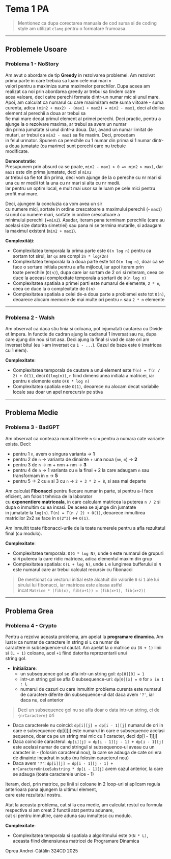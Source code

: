 # Tema 1 PA

> Mentionez ca dupa corectarea manuala de cod sursa si de coding style am utilizat `clang` pentru o formatare frumoasa.

---

## Problemele Usoare

### Problema 1 - NoStory

Am avut o abordare de tip **Greedy** in rezolvarea problemei. Am rezolvat prima parte in care trebuia sa luam cele mai mari `n`  
valori pentru a maximiza suma maximelor perechilor. Dupa aceea am realizat ca noi prin abordarea greedy ar trebui sa tindem catre  
acea valoare, deci catre perechi formate dintr-un numar mic si unul mare. Apoi, am calculat ca numarul cu care maximizam este suma viitoare - suma curenta, adica `(min2 + max2) - (max1 + max2) = min2 - max1`, deci al doilea element al perechii a doua ar trebui sa  
fie mai mare decat primul element al primei perechi. Deci practic, pentru a ajunge la o rezolvare maxima, ar trebui sa avem un numar  
din prima jumatate si unul dintr-a doua. Dar, avand un numar limitat de mutari, ar trebui ca `min2 - max1` sa fie maxim. Deci, procedam  
in felul urmator. Spunem ca perechile cu 1 numar din prima si 1 numar dintr-a doua jumatate (ca marime) sunt perechi care nu trebuie  
modificate.

**Demonstratie**:  
Presupunem prin absurd ca se poate, `min2 - max1 > 0 => min2 > max1`, dar `max1` este din prima jumatate, deci si `min2`  
ar trebui sa fie tot din prima, deci vom ajunge de la o pereche cu nr mari si una cu nr medii tot la una cu nr mari si alta cu nr medii.  
Iar pentru un optim local, e mult mai usor sa le luam pe cele mici pentru profit mai mare. 

Deci, ajungem la concluzia ca vom avea un sir  
cu numere mici, sortate in ordine crescatoare a maximului perechii (- `max1`) si unul cu numere mari, sortate in ordine crescatoare a  
minimului perechii (+`min2`). Asadar, iteram pana terminam perechile (care au acelasi size datorita simetriei) sau pana ni se termina mutarile, si adaugam la maximul existent (`min2 + max1`).

**Complexități**:
- Complexitatea temporala la prima parte este `O(n log n)` pentru ca sortam tot sirul, iar `qs` are compl `2n * log(2n)`
- Complexitatea temporala la a doua parte este tot `O(n log n)`, doar ca se face o sortare initiala pentru a afla mijlocul, iar apoi iteram prin  
toate perechile (`O(n)`), dupa care iar sortam de 2 ori si reiteram, ceea ce duce la aceeasi complexitate temporala a sortarii de `O(n log n)`
- Complexitatea spatiala a primei parti este numarul de elemente, `2 * n`, ceea ce duce la o complexitate de `O(n)`
- Complexitatea spatiala a celei de-a doua parte a problemei este tot `O(n)`, deoarece alocam memorie de mai multe ori pentru `n` sau `2 * n` elemente

---

### Problema 2 - Walsh

Am observat ca daca stiu linia si coloana, pot injumatati cautarea cu Divide et Impera. In functie de cadran ajung la cadranul 1 inversat sau nu, dupa  
care ajung din nou si tot asa. Deci ajung la final si vad de cate ori am inversat bitul (eu l-am inversat cu `1 - ...`). Cazul de baza este `0` (matricea cu 1 elem).

**Complexitate**:
- Complexitatea temporala de cautare a unui element este `T(n) = T(n / 2) + O(1)`, deci `O(log(n))`, `n` fiind dimensiunea initiala a matricei, iar pentru `K` elemente este `O(K * log n)`
- Complexitatea spatiala este `O(1)`, deoarece nu alocam decat variabile locale sau doar un apel nerecursiv pe stiva

---

## Problema Medie

### Problema 3 - BadGPT

Am observat ca conteaza numai literele `n` si `u` pentru a numara cate variante exista. Deci:
- pentru 1 `n`, avem o singura varianta → **1**
- pentru 2 de `n` → varianta de dinainte + una noua (`nn`, `m`) → **2**
- pentru 3 de `n` → m + nnn + nm → **3**
- pentru 4 de `n` → 1 varianta cu `m` la final + 2 la care adaugam `n` sau transformam in `m` → **5**
- pentru 5 → 2 cu `m` si 3 cu `n` → `2 + 3 * 2 = 8`, si asa mai departe

Am calculat **Fibonacci** pentru fiecare numar in parte, si pentru a-l face eficient, am folosit tehnica de la laborator  
cu **exponentiere matriceala**, in care calculam matricea la puterea `n / 2` si dupa o inmultim cu ea insasi. De aceea se ajunge din jumatate  
in jumatate la `log(n)`. `T(n) = T(n / 2) + O(1)`, deoarece inmultirea matricilor 2x2 se face in `O(2^3)` <=> `O(1)`.

Am inmultit toate fibonacci-urile de la toate numerele pentru a afla rezultatul final (cu modulo).

**Complexitate**:
- Complexitatea temporala: `O(G * log N)`, unde `G` este numarul de grupuri si `N` puterea la care ridic matricea, adica elementul maxim din grup
- Complexitatea spatiala: `O(L + log N)`, unde `L` e lungimea bufferului si `N` este numarul care ar trebui calculat recursiv cu fibonacci

> De mentionat ca vectorul initial este alcatuit din valorile `0` si `1` ale lui sirului lui fibonacci, iar matricea este aleasa astfel  
> incat `Matrice * (fib(x), fib(x+1)) = (fib(x+1), fib(x+2))`

---

## Problema Grea

### Problema 4 - Crypto

Pentru a rezolva aceasta problema, am apelat la **programare dinamica**. Am luat `N` ca numar de caractere in string si `L` ca numar de  
caractere in subsequence-ul cautat. Am apelat la o matrice cu `(N + 1)` linii si `(L + 1)` coloane, acel `+1` fiind datorita reprezentarii unui  
string gol.

- **Initializare**:
  - un subsequence gol se afla intr-un string gol: `dp[0][0] = 1`
  - intr-un string gol se afla 0 subsequence-uri: `dp[0][x] = 0` for `x in 1 : L`
  - numarul de cazuri cu care inmultim problema curenta este numarul de caractere diferite din subsequence-ul dat daca avem `'?'`, iar daca nu, cel anterior

> Deci un subsequence gol nu se afla doar o data intr-un string, ci de `{nrCaractere}` ori

- Daca caracterele nu coincid: `dp[i][j] = dp[i - 1][j]` numarul de ori in care e subsequence dp[i][j] este numarul in care e subsequence acelasi sequence, doar ca pe un string mai mic cu 1 caracter, deci dp[i - 1][j]
- Daca coincide caracterul: `dp[i][j] = dp[i - 1][j - 1] + dp[i - 1][j]` este acelasi numar de cand stringul si subsequence-ul aveau cu un caracter in - (folosim caracterul nou), la care se adauga de cate ori era de dinainte incadrat in subs (nu folosim caracterul nou)
- Daca avem `'?'`: `dp[i][j] = dp[i - 1][j - 1] + nrCaractereUniceSubstring * dp[i - 1][j]` avem cazul anterior, la care se adauga (toate caracterele unice - 1)

Iteram, deci, prin matrice, pe linii si coloane in 2 loop-uri si aplicam regula anterioara pana ajungem la ultimul element,  
care este rezultatul nostru.

Atat la aceasta problema, cat si la cea medie, am calculat restul cu formula respectiva si am creat 2 functii atat pentru adunare,  
cat si pentru inmultire, care aduna sau inmultesc cu modulo.

**Complexitate**:
- Complexitatea temporala si spatiala a algoritmului este `O(N * L)`, aceasta fiind dimensiunea matricei de Programare Dinamica


Oprea Andrei-Cătălin 324CD 2025
